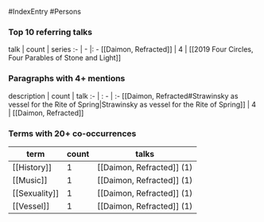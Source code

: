 #IndexEntry #Persons
### Top 10 referring talks
talk | count | series
:- | - |: -
[[Daimon, Refracted]] | 4 | [[2019 Four Circles, Four Parables of Stone and Light]]

### Paragraphs with 4+ mentions
description | count | talk
:- | : - | :-
[[Daimon, Refracted#Strawinsky as vessel for the Rite of Spring\|Strawinsky as vessel for the Rite of Spring]] | 4 | [[Daimon, Refracted]]

### Terms with 20+ co-occurrences
term | count | talks
-|-|-
[[History]] | 1 | <span class="counts">[[Daimon, Refracted]] (1)</span> 
[[Music]] | 1 | <span class="counts">[[Daimon, Refracted]] (1)</span> 
[[Sexuality]] | 1 | <span class="counts">[[Daimon, Refracted]] (1)</span> 
[[Vessel]] | 1 | <span class="counts">[[Daimon, Refracted]] (1)</span> 

